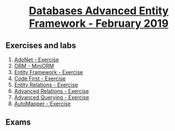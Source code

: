 # <a href="https://softuni.bg/trainings/2251/databases-advanced-entity-framework-february-2019"><p align="center"> Databases Advanced Entity Framework - February 2019<p>
</a>



## Exercises and labs
1. <a href="https://github.com/PhilShishov/Software-University/tree/master/Databases%20Advanced%20-%20Entity%20Framework/Homeworks/01.AdoNet_Exercise" > AdoNet - Exercise</a> 
2. <a href="https://github.com/PhilShishov/Software-University/tree/master/Databases%20Advanced%20-%20Entity%20Framework/Homeworks/02.ORMFundamentals_MiniORM" > ORM - MiniORM</a> 
3. <a href="https://github.com/PhilShishov/Software-University/tree/master/Databases%20Advanced%20-%20Entity%20Framework/Homeworks/03.EntityFramework_Exercise" > Entity Framework - Exercise</a> 
4. <a href="https://github.com/PhilShishov/Software-University/tree/master/Databases%20Advanced%20-%20Entity%20Framework/Homeworks/04.CodeFirst_Exercise" > Code First - Exercise</a> 
5. <a href="https://github.com/PhilShishov/Software-University/tree/master/Databases%20Advanced%20-%20Entity%20Framework/Homeworks/05.EntityRelations_Exercise" > Entity Relations - Exercise</a>
6. <a href="https://github.com/PhilShishov/Software-University/tree/master/Databases%20Advanced%20-%20Entity%20Framework/Homeworks/06.AdvancedRelations_Exercise" > Advanced Relations - Exercise</a>
7. <a href="https://github.com/PhilShishov/Software-University/tree/master/Databases%20Advanced%20-%20Entity%20Framework/Homeworks/07.AdvancedQuerying_Exercise" > Advanced Querying - Exercise</a>
8. <a href="https://github.com/PhilShishov/Software-University/tree/master/Databases%20Advanced%20-%20Entity%20Framework/Homeworks/08.AutoMapper_Exercise" > AutoMapper - Exercise</a>

## Exams
